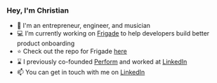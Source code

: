 ### Hey, I'm Christian

- 👋 I'm an entrepreneur, engineer, and musician
- 💻 I’m currently working on [Frigade](https://frigade.com) to help developers build better product onboarding
- ⭐ Check out the repo for Frigade [here](https://github.com/FrigadeHQ)
- ⌛ I previously co-founded [Perform](https://joinperform.com) and worked at [LinkedIn](https://linkedin.com)
- 📫 You can get in touch with me on [LinkedIn](https://linkedin.com/in/cmathies)

